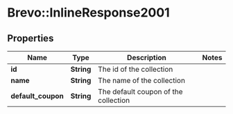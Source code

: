 # Brevo::InlineResponse2001

## Properties
Name | Type | Description | Notes
------------ | ------------- | ------------- | -------------
**id** | **String** | The id of the collection | 
**name** | **String** | The name of the collection | 
**default_coupon** | **String** | The default coupon of the collection | 


